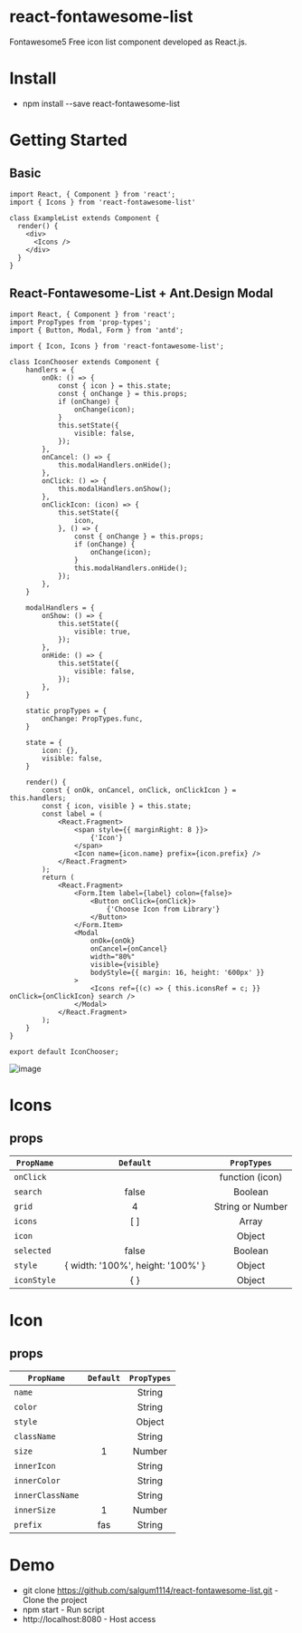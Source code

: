 # react-fontawesome-list

Fontawesome5 Free icon list component developed as React.js.

# Install

- npm install --save react-fontawesome-list

# Getting Started

## Basic
```
import React, { Component } from 'react';
import { Icons } from 'react-fontawesome-list'

class ExampleList extends Component {
  render() {
    <div>
      <Icons />
    </div>
  }
}
```

## React-Fontawesome-List + Ant.Design Modal
```
import React, { Component } from 'react';
import PropTypes from 'prop-types';
import { Button, Modal, Form } from 'antd';

import { Icon, Icons } from 'react-fontawesome-list';

class IconChooser extends Component {
    handlers = {
        onOk: () => {
            const { icon } = this.state;
            const { onChange } = this.props;
            if (onChange) {
                onChange(icon);
            }
            this.setState({
                visible: false,
            });
        },
        onCancel: () => {
            this.modalHandlers.onHide();
        },
        onClick: () => {
            this.modalHandlers.onShow();
        },
        onClickIcon: (icon) => {
            this.setState({
                icon,
            }, () => {
                const { onChange } = this.props;
                if (onChange) {
                    onChange(icon);
                }
                this.modalHandlers.onHide();
            });
        },
    }

    modalHandlers = {
        onShow: () => {
            this.setState({
                visible: true,
            });
        },
        onHide: () => {
            this.setState({
                visible: false,
            });
        },
    }

    static propTypes = {
        onChange: PropTypes.func,
    }

    state = {
        icon: {},
        visible: false,
    }

    render() {
        const { onOk, onCancel, onClick, onClickIcon } = this.handlers;
        const { icon, visible } = this.state;
        const label = (
            <React.Fragment>
                <span style={{ marginRight: 8 }}>
                    {'Icon'}
                </span>
                <Icon name={icon.name} prefix={icon.prefix} />
            </React.Fragment>
        );
        return (
            <React.Fragment>
                <Form.Item label={label} colon={false}>
                    <Button onClick={onClick}>
                        {'Choose Icon from Library'}
                    </Button>
                </Form.Item>
                <Modal
                    onOk={onOk}
                    onCancel={onCancel}
                    width="80%"
                    visible={visible}
                    bodyStyle={{ margin: 16, height: '600px' }}
                >
                    <Icons ref={(c) => { this.iconsRef = c; }} onClick={onClickIcon} search />
                </Modal>
            </React.Fragment>
        );
    }
}

export default IconChooser;
```
![image](https://user-images.githubusercontent.com/19975642/43623837-6340b80e-971e-11e8-880a-f07795ecc26f.png)

# Icons
## props

| `PropName` | `Default` | `PropTypes` |
| --- | :---: | :---: |
| `onClick` | | function (icon) |
| `search` | false | Boolean |
| `grid` | 4 | String or Number |
| `icons` | [ ] | Array |
| `icon` | | Object |
| `selected` | false | Boolean |
| `style` | { width: '100%', height: '100%' } | Object |
| `iconStyle` | { } | Object |

# Icon
## props

| `PropName` | `Default` | `PropTypes` |
| --- | :---: | :---: |
| `name` | | String |
| `color` | | String |
| `style` | | Object |
| `className` | | String |
| `size` | 1 | Number |
| `innerIcon` | | String |
| `innerColor` | | String |
| `innerClassName` | | String |
| `innerSize` | 1 | Number |
| `prefix` | fas | String |

# Demo

- git clone https://github.com/salgum1114/react-fontawesome-list.git - Clone the project
- npm start - Run script
- http://localhost:8080 - Host access

